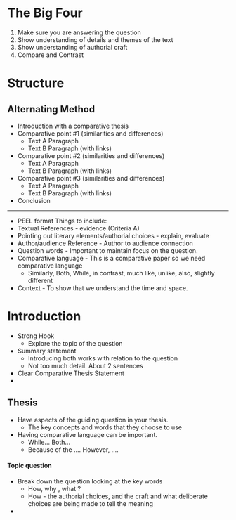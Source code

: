 # The Big Four
1. Make sure you are answering the question
2. Show understanding of details and themes of the text
3. Show understanding of authorial craft
4. Compare and Contrast
# Structure
## Alternating Method
- Introduction with a comparative thesis
- Comparative point #1 (similarities and differences)
	- Text A Paragraph
	- Text B Paragraph (with links)
- Comparative point #2 (similarities and differences)
	- Text A Paragraph
	- Text B Paragraph (with links)
- Comparative point #3 (similarities and differences)
	- Text A Paragraph
	- Text B Paragraph (with links)
- Conclusion
--- 
- PEEL format
Things to include:
- Textual References - evidence (Criteria A)
- Pointing out literary elements/authorial choices - explain, evaluate
- Author/audience Reference - Author to audience connection
- Question words - Important to maintain focus on the question. 
- Comparative language - This is a comparative paper so we need comparative language
	- Similarly, Both, While, in contrast, much like, unlike, also, slightly different
- Context - To show that we understand the time and space.
# Introduction
- Strong Hook
	- Explore the topic of the question
- Summary statement
	- Introducing both works with relation to the question
	- Not too much detail. About 2 sentences
- Clear Comparative Thesis Statement
- 
## Thesis
- Have aspects of the guiding question in your thesis.
	- The key concepts and words that they choose to use
- Having comparative language can be important. 
	- While... Both...
	- Because of the .... However, .... 
#### Topic question 
- Break down the question looking at the key words
	- How, why , what ?
	- How - the authorial choices, and the craft and what deliberate choices are being made to tell the meaning
- 